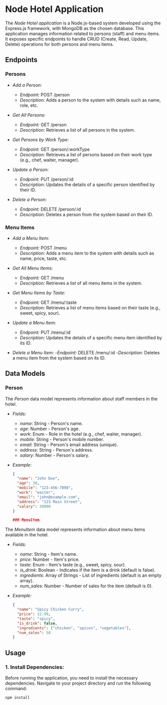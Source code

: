 # Node Hotel Application

The *Node Hotel application* is a Node.js-based system developed using the Express.js framework, with MongoDB as the chosen database. This application manages information related to persons (staff) and menu items. It exposes specific endpoints to handle CRUD (Create, Read, Update, Delete) operations for both persons and menu items.

## Endpoints

### Persons

- *Add a Person:*
  - *Endpoint:* POST /person
  - *Description:* Adds a person to the system with details such as name, role, etc.

- *Get All Persons:*
  - *Endpoint:* GET /person
  - *Description:* Retrieves a list of all persons in the system.

- *Get Persons by Work Type:*
  - *Endpoint:* GET /person/:workType
  - *Description:* Retrieves a list of persons based on their work type (e.g., chef, waiter, manager).

- *Update a Person:*
  - *Endpoint:* PUT /person/:id
  - *Description:* Updates the details of a specific person identified by their ID.

- *Delete a Person:*
  - *Endpoint:* DELETE /person/:id
  - *Description:* Deletes a person from the system based on their ID.

### Menu Items

- *Add a Menu Item:*
  - *Endpoint:* POST /menu
  - *Description:* Adds a menu item to the system with details such as name, price, taste, etc.

- *Get All Menu Items:*
  - *Endpoint:* GET /menu
  - *Description:* Retrieves a list of all menu items in the system.

- *Get Menu Items by Taste:*
  - *Endpoint:* GET /menu/:taste
  - *Description:* Retrieves a list of menu items based on their taste (e.g., sweet, spicy, sour).

- *Update a Menu Item:*
  - *Endpoint:* PUT /menu/:id
  - *Description:* Updates the details of a specific menu item identified by its ID.

- *Delete a Menu Item:*
  -*Endpoint:* DELETE /menu/:id
  -*Description:* Deletes a menu item from the system based on its ID.

## Data Models

### Person

The *Person* data model represents information about staff members in the hotel.

- *Fields:*
  - *name*: String - Person's name.
  - *age*: Number - Person's age.
  - *work*: Enum - Role in the hotel (e.g., chef, waiter, manager).
  - *mobile*: String - Person's mobile number.
  - *email*: String - Person's email address (unique).
  - *address*: String - Person's address.
  - *salary*: Number - Person's salary.

- *Example:*
  ```json
  {
    "name": "John Doe",
    "age": 30,
    "mobile": "123-456-7898",
    "work": "waiter",
    "email": "john@example.com",
    "address": "123 Main Street",
    "salary": 30000
  }

  ### MenuItem

The *MenuItem* data model represents information about menu items available in the hotel.

- *Fields:*
  - *name*: String - Item's name.
  - *price*: Number - Item's price.
  - *taste*: Enum - Item's taste (e.g., sweet, spicy, sour).
  - *is_drink*: Boolean - Indicates if the item is a drink (default is false).
  - *ingredients*: Array of Strings - List of ingredients (default is an empty array).
  - *num_sales*: Number - Number of sales for the item (default is 0).

- *Example:*
  ```json
  {
    "name": "Spicy Chicken Curry",
    "price": 12.99,
    "taste": "spicy",
    "is_drink": false,
    "ingredients": ["chicken", "spices", "vegetables"],
    "num_sales": 50
  }

## Usage

### 1. Install Dependencies:

Before running the application, you need to install the necessary dependencies. Navigate to your project directory and run the following command:

```bash
npm install

  
